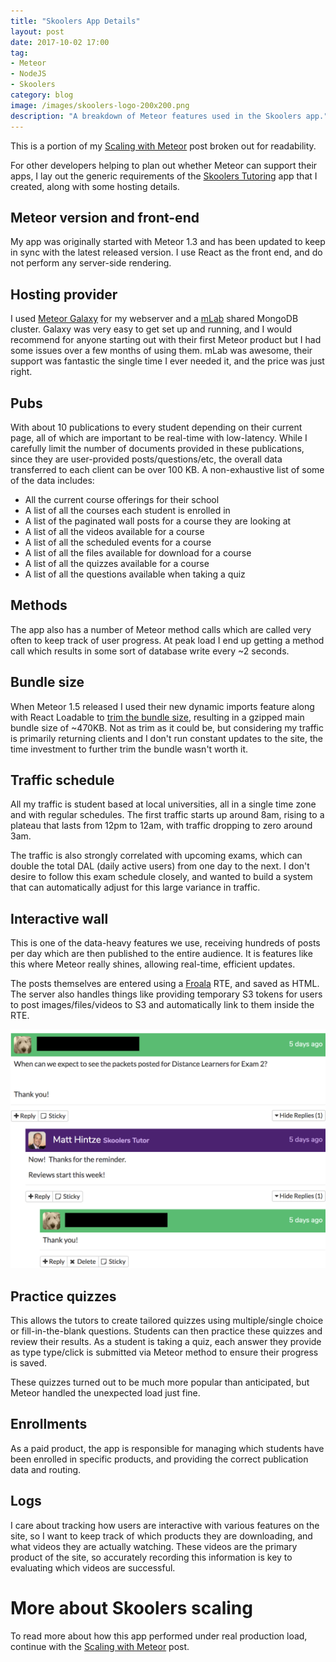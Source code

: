 ```yaml
---
title: "Skoolers App Details"
layout: post
date: 2017-10-02 17:00
tag:
- Meteor
- NodeJS
- Skoolers
category: blog
image: /images/skoolers-logo-200x200.png
description: "A breakdown of Meteor features used in the Skoolers app."
---
```

This is a portion of my [Scaling with Meteor](/blog/scaling-with-meteor) post broken out for readability. 

For other developers helping to plan out whether Meteor can support their apps, I lay out the generic requirements of the [Skoolers Tutoring](/projects/skoolers) app that I created, along with some hosting details.

## Meteor version and front-end

My app was originally started with Meteor 1.3 and has been updated to keep in sync with the latest released version. I use React as the front end, and do not perform any server-side rendering.

## Hosting provider

I used [Meteor Galaxy](https://www.meteor.com/hosting) for my webserver and a [mLab](https://mlab.com/) shared MongoDB cluster. Galaxy was very easy to get set up and running, and I would recommend for anyone starting out with their first Meteor product but I had some issues over a few months of using them. mLab was awesome, their support was fantastic the single time I ever needed it, and the price was just right.

## Pubs

With about 10 publications to every student depending on their current page, all of which are important to be real-time with low-latency. While I carefully limit the number of documents provided in these publications, since they are user-provided posts/questions/etc, the overall data transferred to each client can be over 100 KB. A non-exhaustive list of some of the data includes:

 - All the current course offerings for their school
 - A list of all the courses each student is enrolled in
 - A list of the paginated wall posts for a course they are looking at
 - A list of all the videos available for a course
 - A list of all the scheduled events for a course
 - A list of all the files available for download for a course
 - A list of all the quizzes available for a course
 - A list of all the questions available when taking a quiz

## Methods

The app also has a number of Meteor method calls which are called very often to keep track of user progress. At peak load I end up getting a method call which results in some sort of database write every ~2 seconds.

## Bundle size

When Meteor 1.5 released I used their new dynamic imports feature along with React Loadable to [trim the bundle size](/blog/code-splitting-with-meteor-dynamic-imports-and-react-loadable), resulting in a gzipped main bundle size of ~470KB. Not as trim as it could be, but considering my traffic is primarily returning clients and I don't run constant updates to the site, the time investment to further trim the bundle wasn't worth it.

## Traffic schedule

All my traffic is student based at local universities, all in a single time zone and with regular schedules. The first traffic starts up around 8am, rising to a plateau that lasts from 12pm to 12am, with traffic dropping to zero around 3am.

The traffic is also strongly correlated with upcoming exams, which can double the total DAL (daily active users) from one day to the next. I don't desire to follow this exam schedule closely, and wanted to build a system that can automatically adjust for this large variance in traffic.

## Interactive wall

This is one of the data-heavy features we use, receiving hundreds of posts per day which are then published to the entire audience. It is features like this where Meteor really shines, allowing real-time, efficient updates.

The posts themselves are entered using a [Froala](https://www.froala.com/) RTE, and saved as HTML. The server also handles things like providing temporary S3 tokens for users to post images/files/videos to S3 and automatically link to them inside the RTE.

![skoolers wall](/images/skoolers-wall.png "Skoolers Wall")

## Practice quizzes

This allows the tutors to create tailored quizzes using multiple/single choice or fill-in-the-blank questions. Students can then practice these quizzes and review their results. As a student is taking a quiz, each answer they provide as type type/click is submitted via Meteor method to ensure their progress is saved.

These quizzes turned out to be much more popular than anticipated, but Meteor handled the unexpected load just fine.

## Enrollments

As a paid product, the app is responsible for managing which students have been enrolled in specific products, and providing the correct publication data and routing.

## Logs

I care about tracking how users are interactive with various features on the site, so I want to keep track of which products they are downloading, and what videos they are actually watching. These videos are the primary product of the site, so accurately recording this information is key to evaluating which videos are successful.

# More about Skoolers scaling

To read more about how this app performed under real production load, continue with the [Scaling with Meteor](/blog/scaling-with-meteor) post.
